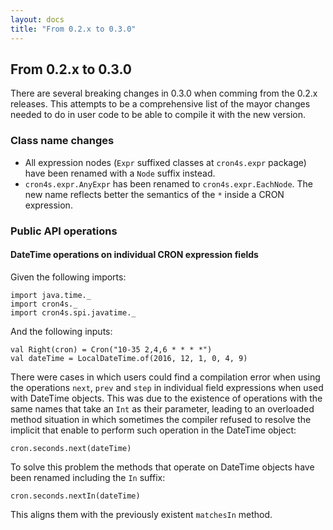 ```yaml
---
layout: docs
title: "From 0.2.x to 0.3.0"
---
```


## From 0.2.x to 0.3.0

There are several breaking changes in 0.3.0 when comming from the 0.2.x releases. This attempts to be a comprehensive
list of the mayor changes needed to do in user code to be able to compile it with the new version.

### Class name changes

 * All expression nodes (`Expr` suffixed classes at `cron4s.expr` package) have been renamed with a `Node` suffix instead.
 * `cron4s.expr.AnyExpr` has been renamed to `cron4s.expr.EachNode`. The new name reflects better the semantics of the `*` inside a CRON expression.
 
### Public API operations

#### DateTime operations on individual CRON expression fields

Given the following imports:

```tut:silent
import java.time._
import cron4s._
import cron4s.spi.javatime._
```

And the following inputs:

```tut
val Right(cron) = Cron("10-35 2,4,6 * * * *")
val dateTime = LocalDateTime.of(2016, 12, 1, 0, 4, 9)
```

There were cases in which users could find a compilation error when using the operations `next`, `prev` and `step` in
individual field expressions when used with DateTime objects. This was due to the existence of operations with the
same names that take an `Int` as their parameter, leading to an overloaded method situation in which sometimes the
compiler refused to resolve the implicit that enable to perform such operation in the DateTime object:

```tut:fail
cron.seconds.next(dateTime)
```

To solve this problem the methods that operate on DateTime objects have been renamed including the `In` suffix:

```tut
cron.seconds.nextIn(dateTime)
```

This aligns them with the previously existent `matchesIn` method.